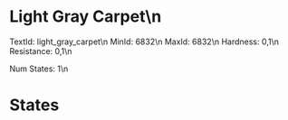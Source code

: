 # Light Gray Carpet\n
TextId: light_gray_carpet\n
MinId: 6832\n
MaxId: 6832\n
Hardness: 0,1\n
Resistance: 0,1\n

Num States: 1\n
# States
```

```